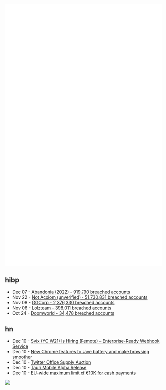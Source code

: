 ![Metrics](https://raw.githubusercontent.com/phixion/phixion/master/metrics.svg)

## hibp

<!--
for https://github.com/phixion/phixion/blob/main/.github/workflows/feeds.yml
-->
<!--START_SECTION:haveibeenpwnd-->
- Dec 07 - [Abandonia (2022) - 919,790 breached accounts](https://haveibeenpwned.com/PwnedWebsites#Abandonia2022)
- Nov 22 - [Not Acxiom (unverified) - 51,730,831 breached accounts](https://haveibeenpwned.com/PwnedWebsites#NotAcxiom)
- Nov 08 - [GGCorp - 2,376,330 breached accounts](https://haveibeenpwned.com/PwnedWebsites#GGCorp)
- Nov 06 - [Lolzteam - 398,011 breached accounts](https://haveibeenpwned.com/PwnedWebsites#Lolzteam)
- Oct 24 - [Doomworld - 34,478 breached accounts](https://haveibeenpwned.com/PwnedWebsites#Doomworld)
<!--END_SECTION:haveibeenpwnd-->

## hn

<!--
for https://github.com/phixion/phixion/blob/main/.github/workflows/feeds.yml
-->
<!--START_SECTION:hn-->
- Dec 10 - [Svix (YC W21) Is Hiring (Remote) – Enterprise-Ready Webhook Service](https://www.svix.com/careers/)
- Dec 10 - [New Chrome features to save battery and make browsing smoother](https://blog.google/products/chrome/new-chrome-features-to-save-battery-and-make-browsing-smoother/)
- Dec 10 - [Twitter Office Supply Auction](https://www.bidspotter.com/en-us/auction-catalogues/heritage-global-partners/catalogue-id-herita10194)
- Dec 10 - [Tauri Mobile Alpha Release](https://tauri.app/blog/2022/12/09/tauri-mobile-alpha/)
- Dec 10 - [EU-wide maximum limit of €10K for cash payments](https://www.consilium.europa.eu/en/press/press-releases/2022/12/07/anti-money-laundering-council-agrees-its-position-on-a-strengthened-rulebook/)
<!--END_SECTION:hn-->

<!--
for https://yhype.me
-->
![](https://hit.yhype.me/github/profile?user_id=13013670)
